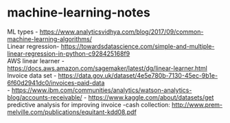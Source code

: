 # machine-learning-notes
ML types - https://www.analyticsvidhya.com/blog/2017/09/common-machine-learning-algorithms/ <br />
Linear regression- https://towardsdatascience.com/simple-and-multiple-linear-regression-in-python-c928425168f9 <br />
AWS linear learner - https://docs.aws.amazon.com/sagemaker/latest/dg/linear-learner.html   <br />
Invoice data set - https://data.gov.uk/dataset/4e5e780b-7130-45ec-9b1e-6f60d2941dc0/invoices-paid-data <br>
                - https://www.ibm.com/communities/analytics/watson-analytics-blog/accounts-receivable/
                - https://www.kaggle.com/about/datasets/get
predictive analysis for improving invoice -cash collection: http://www.prem-melville.com/publications/equitant-kdd08.pdf <br/>

